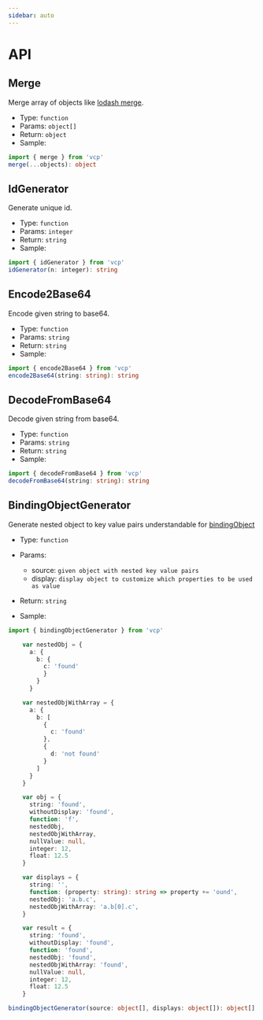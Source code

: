 ```yaml
---
sidebar: auto
---
```


# API

## Merge

Merge array of objects like [lodash merge](https://lodash.com/docs/4.17.15#merge).

- Type: `function`
- Params: `object[]`
- Return: `object`
- Sample:

```ts
import { merge } from 'vcp'
merge(...objects): object
```

## IdGenerator

Generate unique id.

- Type: `function`
- Params: `integer`
- Return: `string`
- Sample:

```ts
import { idGenerator } from 'vcp'
idGenerator(n: integer): string
```

## Encode2Base64

Encode given string to base64.

- Type: `function`
- Params: `string`
- Return: `string`
- Sample:

```ts
import { encode2Base64 } from 'vcp'
encode2Base64(string: string): string
```

## DecodeFromBase64

Decode given string from base64.

- Type: `function`
- Params: `string`
- Return: `string`
- Sample:

```ts
import { decodeFromBase64 } from 'vcp'
decodeFromBase64(string: string): string
```

## BindingObjectGenerator

Generate nested object to key value pairs understandable for [bindingObject](/guide/elements/bindingobject)

- Type: `function`
- Params:

  - source: `given object with nested key value pairs`
  - display: `display object to customize which properties to be used as value`
- Return: `string`
- Sample:

```ts
import { bindingObjectGenerator } from 'vcp'

    var nestedObj = {
      a: {
        b: {
          c: 'found'
          }
        }
      }

    var nestedObjWithArray = {
      a: {
        b: [
          {
            c: 'found'
          },
          {
            d: 'not found'
          }
        ]
      }
    }

    var obj = {
      string: 'found',
      withoutDisplay: 'found',
      function: 'f',
      nestedObj,
      nestedObjWithArray,
      nullValue: null,
      integer: 12,
      float: 12.5
    }

    var displays = {
      string: '',
      function: (property: string): string => property += 'ound',
      nestedObj: 'a.b.c',
      nestedObjWithArray: 'a.b[0].c',
    }

    var result = {
      string: 'found',
      withoutDisplay: 'found',
      function: 'found',
      nestedObj: 'found',
      nestedObjWithArray: 'found',
      nullValue: null,
      integer: 12,
      float: 12.5
    }

bindingObjectGenerator(source: object[], displays: object[]): object[]
```
